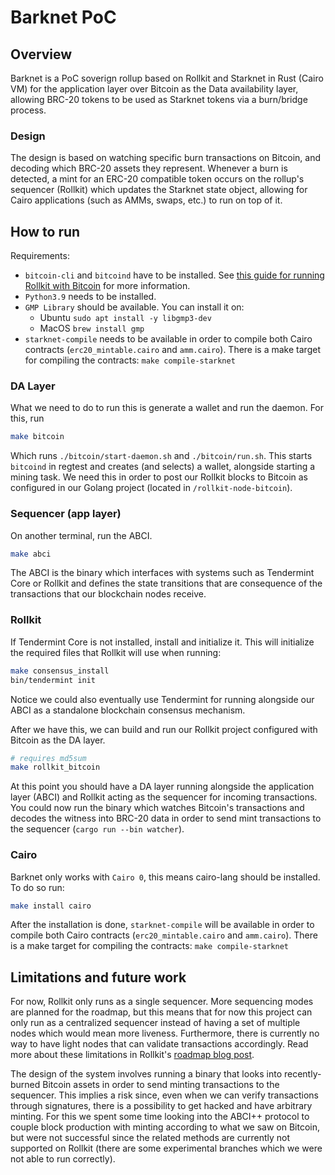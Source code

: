 # Barknet PoC

## Overview
Barknet is a PoC soverign rollup based on Rollkit and Starknet in Rust (Cairo VM) for the application layer over Bitcoin as the Data availability layer, allowing BRC-20 tokens to be used as Starknet tokens via a burn/bridge process.

### Design

The design is based on watching specific burn transactions on Bitcoin, and decoding which BRC-20 assets they represent. Whenever a burn is detected, a mint for an ERC-20 compatible token occurs on the rollup's sequencer (Rollkit) which updates the Starknet state object, allowing for Cairo applications (such as AMMs, swaps, etc.) to run on top of it.

## How to run

Requirements:

- `bitcoin-cli` and `bitcoind` have to be installed. See [this guide for running Rollkit with Bitcoin](https://rollkit.dev/docs/tutorials/bitcoin/) for more information.
- `Python3.9` needs to be installed.
- `GMP Library` should be available. You can install it on:
    - Ubuntu ```sudo apt install -y libgmp3-dev```
    - MacOS ```brew install gmp```
- `starknet-compile` needs to be available in order to compile both Cairo contracts (`erc20_mintable.cairo` and `amm.cairo`). There is a make target for compiling the contracts: `make compile-starknet`

### DA Layer

What we need to do to run this is generate a wallet and run the daemon. For this, run

```sh
make bitcoin
```

Which runs `./bitcoin/start-daemon.sh` and `./bitcoin/run.sh`. This starts `bitcoind` in regtest and creates (and selects) a wallet, alongside starting a mining task.
We need this in order to post our Rollkit blocks to Bitcoin as configured in our Golang project (located in `/rollkit-node-bitcoin`).

### Sequencer (app layer)

On another terminal, run the ABCI.

```sh
make abci
```

The ABCI is the binary which interfaces with systems such as Tendermint Core or Rollkit and defines the state transitions that are consequence of the transactions that our blockchain nodes receive.

### Rollkit

If Tendermint Core is not installed, install and initialize it. This will initialize the required files that Rollkit will use when running:

```sh
make consensus_install
bin/tendermint init
```

Notice we could also eventually use Tendermint for running alongside our ABCI as a standalone blockchain consensus mechanism.

After we have this, we can build and run our Rollkit project configured with Bitcoin as the DA layer.

```sh
# requires md5sum 
make rollkit_bitcoin
```

At this point you should have a DA layer running alongside the application layer (ABCI) and Rollkit acting as the sequencer for incoming transactions. You could now run the binary which watches Bitcoin's transactions and decodes the witness into BRC-20 data in order to send mint transactions to the sequencer (`cargo run --bin watcher`). 

### Cairo

Barknet only works with `Cairo 0`, this means cairo-lang should be installed. To do so run:

```sh
make install cairo
```

After the installation is done, `starknet-compile` will be available in order to compile both Cairo contracts (`erc20_mintable.cairo` and `amm.cairo`). There is a make target for compiling the contracts: `make compile-starknet`

## Limitations and future work

For now, Rollkit only runs as a single sequencer. More sequencing modes are planned for the roadmap, but this means that for now this project can only run as a centralized sequencer instead of having a set of multiple nodes which would mean more liveness. Furthermore, there is currently no way to have light nodes that can validate transactions accordingly. Read more about these limitations in Rollkit's [roadmap blog post](https://rollkit.dev/blog/introducing-rollkit/#vision-for-rollkit).

The design of the system involves running a binary that looks into recently-burned Bitcoin assets in order to send minting transactions to the sequencer. This implies a risk since, even when we can verify transactions through signatures, there is a possibility to get hacked and have arbitrary minting. For this we spent some time looking into the ABCI++ protocol to couple block production with minting according to what we saw on Bitcoin, but were not successful since the related methods are currently not supported on Rollkit (there are some experimental branches which we were not able to run correctly).
